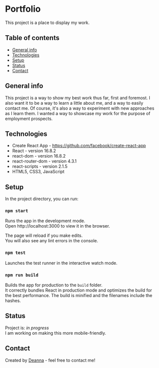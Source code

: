 # Portfolio

This project is a place to display my work.

## Table of contents

- [General info](#general-info)
- [Technologies](#technologies)
- [Setup](#setup)
- [Status](#status)
- [Contact](#contact)

## General info

This project is a way to show my best work thus far, first and foremost. I also want it to be a way to learn a little about me, and a way to easily contact me. Of course, it's also a way to experiment with new approaches as I learn them. I wanted a way to showcase my work for the purpose of employment prospects.

## Technologies

- Create React App - https://github.com/facebook/create-react-app
- React - version 16.8.2
- react-dom - version 16.8.2
- react-router-dom - version 4.3.1
- react-scripts - version 2.1.5
- HTML5, CSS3, JavaScript

## Setup

In the project directory, you can run:

### `npm start`

Runs the app in the development mode.<br>
Open http://localhost:3000 to view it in the browser.

The page will reload if you make edits.<br>
You will also see any lint errors in the console.

### `npm test`

Launches the test runner in the interactive watch mode.<br>

### `npm run build`

Builds the app for production to the `build` folder.<br>
It correctly bundles React in production mode and optimizes the build for the best performance. The build is minified and the filenames include the hashes.<br>

## Status

Project is: _in progress_ <br>
I am working on making this more mobile-friendly.

## Contact

Created by [Deanna](mailto:swallowdeanna@gmail.com) - feel free to contact me!
